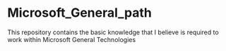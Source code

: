 # Microsoft_General_path
This repository contains the basic knowledge that I believe is required to work within Microsoft General Technologies 
